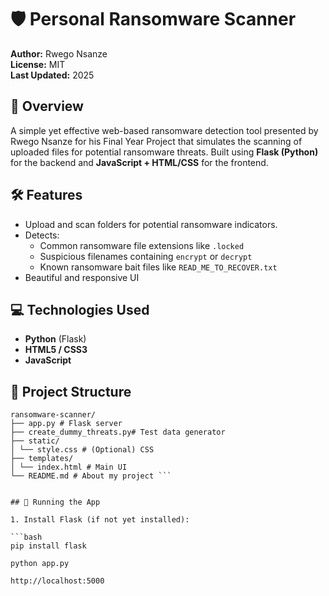 # 🛡️ Personal Ransomware Scanner

**Author:** Rwego Nsanze  
**License:** MIT  
**Last Updated:** 2025

## 🚀 Overview
A simple yet effective web-based ransomware detection tool presented by Rwego Nsanze for his Final Year Project that simulates the scanning of uploaded files for potential ransomware threats. Built using **Flask (Python)** for the backend and **JavaScript + HTML/CSS** for the frontend.

## 🛠 Features
- Upload and scan folders for potential ransomware indicators.
- Detects:
  - Common ransomware file extensions like `.locked`
  - Suspicious filenames containing `encrypt` or `decrypt`
  - Known ransomware bait files like `READ_ME_TO_RECOVER.txt`
- Beautiful and responsive UI

## 💻 Technologies Used
- **Python** (Flask)
- **HTML5 / CSS3**
- **JavaScript**

## 📁 Project Structure
```
ransomware-scanner/
├── app.py # Flask server
├── create_dummy_threats.py# Test data generator
├── static/
│ └── style.css # (Optional) CSS
├── templates/
│ └── index.html # Main UI
└── README.md # About my project ```


## 🧪 Running the App

1. Install Flask (if not yet installed):

```bash
pip install flask

python app.py

http://localhost:5000
